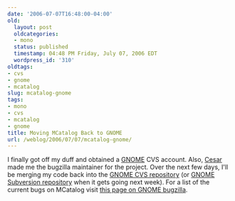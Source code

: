 ```yaml
---
date: '2006-07-07T16:48:00-04:00'
old:
  layout: post
  oldcategories:
  - mono
  status: published
  timestamp: 04:48 PM Friday, July 07, 2006 EDT
  wordpress_id: '310'
oldtags:
- cvs
- gnome
- mcatalog
slug: mcatalog-gnome
tags:
- mono
- cvs
- mcatalog
- gnome
title: Moving MCatalog Back to GNOME
url: /weblog/2006/07/07/mcatalog-gnome/
---
```


I finally got off my duff and obtained a [GNOME](http://www.gnome.org/) CVS account.  Also, [Cesar](http://www.mcatalog.net/blog/) made me the bugzilla maintainer for the project.  Over the next few days, I'll be merging my code back into the [GNOME CVS repository](http://cvs.gnome.org/) (or [GNOME Subversion repository](http://svn.gnome.org/) when it gets going next week).  For a list of the current bugs on MCatalog visit [this page on GNOME bugzilla](http://bugzilla.gnome.org/buglist.cgi?product=mcatalog&bug_status=NEW&bug_status=REOPENED&bug_status=ASSIGNED&bug_status=UNCONFIRMED&component=general).